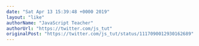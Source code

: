 ```yaml
---
date: "Sat Apr 13 15:39:48 +0000 2019"
layout: "like"
authorName: "JavaScript Teacher"
authorUrl: "https://twitter.com/js_tut"
originalPost: "https://twitter.com/js_tut/status/1117090012930162689"
---
```

